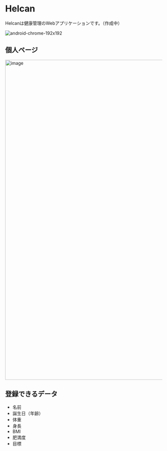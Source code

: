 # Helcan

Helcanは健康管理のWebアプリケーションです。（作成中）

![android-chrome-192x192](https://user-images.githubusercontent.com/7373564/160620973-73adc007-2ca3-4b92-8d06-a0736764f7e7.png)


## 個人ページ

<img width="1025" alt="image" src="https://user-images.githubusercontent.com/7373564/165475758-ebe07dcc-98ec-4872-9dc0-5d526024118a.png">

## 登録できるデータ

- 名前
- 誕生日（年齢）
- 体重
- 身長
- BMI
- 肥満度
- 目標
